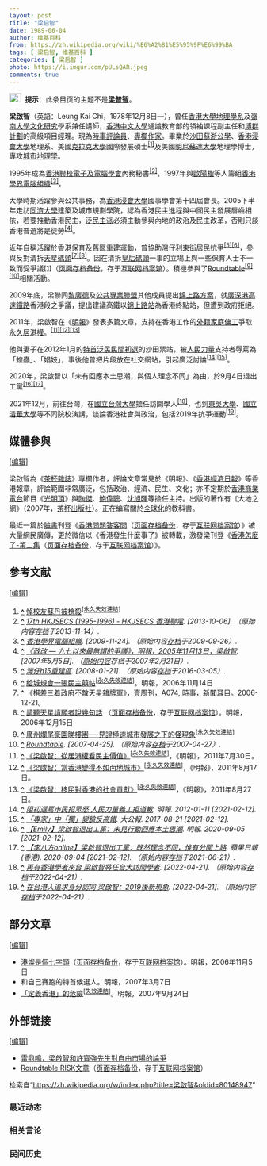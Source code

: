 ```yaml
---
layout: post
title: "梁启智"
date: 1989-06-04
author: 维基百科
from: https://zh.wikipedia.org/wiki/%E6%A2%81%E5%95%9F%E6%99%BA
tags: [ 梁启智, 维基百科 ]
categories: [ 梁启智 ]
photo: https://i.imgur.com/pULsQAR.jpeg
comments: true
---
```

<div class="mw-content-ltr mw-parser-output" lang="zh" dir="ltr"><div role="note" class="hatnote navigation-not-searchable"><span typeof="mw:File"><a href="/wiki/Wikipedia:%E6%B6%88%E6%AD%A7%E4%B9%89" title="Wikipedia:消歧义"><img alt="" src="//upload.wikimedia.org/wikipedia/commons/thumb/f/fb/Confusion_grey.svg/24px-Confusion_grey.svg.png" decoding="async" width="24" height="18" class="mw-file-element" srcset="//upload.wikimedia.org/wikipedia/commons/thumb/f/fb/Confusion_grey.svg/36px-Confusion_grey.svg.png 1.5x, //upload.wikimedia.org/wikipedia/commons/thumb/f/fb/Confusion_grey.svg/48px-Confusion_grey.svg.png 2x" data-file-width="260" data-file-height="200"></a></span><style data-mw-deduplicate="TemplateStyles:r74069148">body:not(.skin-minerva) .mw-parser-output .ifmobile>.mobile{display:none}body.skin-minerva .mw-parser-output .ifmobile>.nomobile{display:inherit;display:initial}</style><span class="ifmobile"><span class="nomobile">&nbsp;&nbsp;</span><span class="mobile"></span></span><b>提示</b>：此条目页的主题不是<b><a href="/wiki/%E6%A2%81%E6%99%AE%E6%99%BA" title="梁普智">梁普智</a></b>。</div> 
<style data-mw-deduplicate="TemplateStyles:r83732082">.mw-parser-output .infobox-subbox{padding:0;border:none;margin:-3px;width:auto;min-width:100%;font-size:100%;clear:none;float:none;background-color:transparent}.mw-parser-output .infobox-3cols-child{margin:auto}.mw-parser-output .infobox .navbar{font-size:100%}body.skin-minerva .mw-parser-output .infobox-header,body.skin-minerva .mw-parser-output .infobox-subheader,body.skin-minerva .mw-parser-output .infobox-above,body.skin-minerva .mw-parser-output .infobox-title,body.skin-minerva .mw-parser-output .infobox-image,body.skin-minerva .mw-parser-output .infobox-full-data,body.skin-minerva .mw-parser-output .infobox-below{text-align:center}@media screen{html.skin-theme-clientpref-night .mw-parser-output .infobox-full-data:not(.notheme)>div:not(.notheme)[style]{background:#1f1f23!important;color:#f8f9fa}@media screen and (prefers-color-scheme:dark){html.skin-theme-clientpref-os .mw-parser-output .infobox-full-data:not(.notheme) div:not(.notheme){background:#1f1f23!important;color:#f8f9fa}}html.skin-theme-clientpref-night .mw-parser-output .infobox td div:not(.notheme)[style]{background:transparent!important;color:var(--color-base,#202122)}@media screen and (prefers-color-scheme:dark){html.skin-theme-clientpref-os .mw-parser-output .infobox td div:not(.notheme)[style]{background:transparent!important;color:var(--color-base,#202122)}}html.skin-theme-clientpref-night .mw-parser-output .infobox td div.NavHead:not(.notheme)[style]{background:transparent!important}}@media screen and (prefers-color-scheme:dark){html.skin-theme-clientpref-os .mw-parser-output .infobox td div.NavHead:not(.notheme)[style]{background:transparent!important}}@media(min-width:640px){body.skin--responsive .mw-parser-output .infobox-table{display:table!important}body.skin--responsive .mw-parser-output .infobox-table>caption{display:table-caption!important}body.skin--responsive .mw-parser-output .infobox-table>tbody{display:table-row-group}body.skin--responsive .mw-parser-output .infobox-table tr{display:table-row!important}body.skin--responsive .mw-parser-output .infobox-table th,body.skin--responsive .mw-parser-output .infobox-table td{padding-left:inherit;padding-right:inherit}}</style><link rel="mw-deduplicated-inline-style" href="mw-data:TemplateStyles:r83732082"><link rel="mw-deduplicated-inline-style" href="mw-data:TemplateStyles:r83732082"><link rel="mw-deduplicated-inline-style" href="mw-data:TemplateStyles:r83732082"><link rel="mw-deduplicated-inline-style" href="mw-data:TemplateStyles:r83732082"><link rel="mw-deduplicated-inline-style" href="mw-data:TemplateStyles:r83732082"><link rel="mw-deduplicated-inline-style" href="mw-data:TemplateStyles:r83732082"><link rel="mw-deduplicated-inline-style" href="mw-data:TemplateStyles:r83732082"><link rel="mw-deduplicated-inline-style" href="mw-data:TemplateStyles:r83732082"><link rel="mw-deduplicated-inline-style" href="mw-data:TemplateStyles:r83732082"><link rel="mw-deduplicated-inline-style" href="mw-data:TemplateStyles:r83732082"><link rel="mw-deduplicated-inline-style" href="mw-data:TemplateStyles:r83732082"><link rel="mw-deduplicated-inline-style" href="mw-data:TemplateStyles:r83732082"><link rel="mw-deduplicated-inline-style" href="mw-data:TemplateStyles:r83732082"><link rel="mw-deduplicated-inline-style" href="mw-data:TemplateStyles:r83732082"><link rel="mw-deduplicated-inline-style" href="mw-data:TemplateStyles:r83732082"><link rel="mw-deduplicated-inline-style" href="mw-data:TemplateStyles:r83732082"><link rel="mw-deduplicated-inline-style" href="mw-data:TemplateStyles:r83732082"><link rel="mw-deduplicated-inline-style" href="mw-data:TemplateStyles:r83732082">
<p><b>梁啟智</b>（英語：<span lang="en">Leung Kai Chi</span>，1978年12月8日<span class="useeditintro" title="Template:BLP editintro">—</span>），曾任<a href="/wiki/%E9%A6%99%E6%B8%AF%E5%A4%A7%E5%AD%B8" title="香港大學">香港大學</a><a href="/wiki/%E5%9C%B0%E7%90%86%E5%AD%B8" class="mw-redirect" title="地理學">地理學系</a>及<a href="/wiki/%E5%B6%BA%E5%8D%97%E5%A4%A7%E5%AD%B8_(%E9%A6%99%E6%B8%AF)" title="嶺南大學 (香港)">嶺南大學</a><a href="/wiki/%E6%96%87%E5%8C%96%E7%A0%94%E7%A9%B6" title="文化研究">文化研究</a>學系兼任講師，<a href="/wiki/%E9%A6%99%E6%B8%AF%E4%B8%AD%E6%96%87%E5%A4%A7%E5%AD%B8" title="香港中文大學">香港中文大學</a>通識教育部的領袖課程副主任和<a href="/w/index.php?title=%E5%8D%9A%E7%BE%A4%E8%A8%88%E5%8A%83&amp;action=edit&amp;redlink=1" class="new" title="博群計劃（页面不存在）">博群計劃</a>的高級項目經理。現為<a href="/wiki/%E6%99%82%E4%BA%8B%E8%A9%95%E8%AB%96%E5%93%A1" class="mw-redirect" title="時事評論員">時事評論員</a>、<a href="/wiki/%E5%B0%88%E6%AC%84%E4%BD%9C%E5%AE%B6" title="專欄作家">專欄作家</a>。畢業於<a href="/wiki/%E6%B2%99%E7%94%B0%E8%98%87%E6%B5%99%E5%85%AC%E5%AD%B8" title="沙田蘇浙公學">沙田蘇浙公學</a>、<a href="/wiki/%E9%A6%99%E6%B8%AF%E6%B5%B8%E6%9C%83%E5%A4%A7%E5%AD%B8" title="香港浸會大學">香港浸會大學</a>地理系、美國<a href="/wiki/%E5%85%8B%E6%8B%89%E5%85%8B%E5%A4%A7%E5%AD%B8" title="克拉克大學">克拉克大學</a>國際發展碩士<sup id="cite_ref-1" class="reference"><a href="#cite_note-1"><span class="cite-bracket">[</span>1<span class="cite-bracket">]</span></a></sup>及美國<a href="/wiki/%E6%98%8E%E5%B0%BC%E8%8B%8F%E8%BE%BE%E5%A4%A7%E5%AD%A6" title="明尼苏达大学">明尼蘇達大學</a>地理學博士，專攻<a href="/wiki/%E5%9F%8E%E5%B8%82%E5%9C%B0%E7%90%86%E5%AD%B8" class="mw-redirect" title="城市地理學">城市地理學</a>。
</p>
<meta property="mw:PageProp/toc">
<div class="mw-heading mw-heading2"></div>
<p>1995年成為<a href="/w/index.php?title=%E9%A6%99%E6%B8%AF%E8%81%AF%E6%A0%A1%E9%9B%BB%E5%AD%90%E5%8F%8A%E9%9B%BB%E8%85%A6%E5%AD%B8%E6%9C%83&amp;action=edit&amp;redlink=1" class="new" title="香港聯校電子及電腦學會（页面不存在）">香港聯校電子及電腦學會</a>內務秘書<sup id="cite_ref-2" class="reference"><a href="#cite_note-2"><span class="cite-bracket">[</span>2<span class="cite-bracket">]</span></a></sup>，1997年與<a href="/w/index.php?title=%E6%AD%90%E9%99%BD%E6%AA%89&amp;action=edit&amp;redlink=1" class="new" title="歐陽檉（页面不存在）">歐陽檉</a>等人籌組<a href="/w/index.php?title=%E9%A6%99%E6%B8%AF%E5%AD%B8%E7%95%8C%E9%9B%BB%E8%85%A6%E7%B5%84%E7%B9%94&amp;action=edit&amp;redlink=1" class="new" title="香港學界電腦組織（页面不存在）">香港學界電腦組織</a><sup id="cite_ref-3" class="reference"><a href="#cite_note-3"><span class="cite-bracket">[</span>3<span class="cite-bracket">]</span></a></sup>。
</p><p>大學時期活躍參與公共事務，為<a href="/wiki/%E9%A6%99%E6%B8%AF%E6%B5%B8%E6%9C%83%E5%A4%A7%E5%AD%B8" title="香港浸會大學">香港浸會大學</a>國事學會第十四屆會長。2005下半年走訪<a href="/wiki/%E5%90%8C%E6%BF%9F%E5%A4%A7%E5%AD%B8" class="mw-redirect" title="同濟大學">同濟大學</a>建築及城市規劃學院，認為香港民主進程與中國民主發展唇齒相依，若要推動香港民主，<a href="/wiki/%E6%B3%9B%E6%B0%91%E4%B8%BB%E6%B4%BE" class="mw-redirect" title="泛民主派">泛民主派</a>必須主動參與內地的政治及民主改革，否則只談香港普選將是徒勞<sup id="cite_ref-4" class="reference"><a href="#cite_note-4"><span class="cite-bracket">[</span>4<span class="cite-bracket">]</span></a></sup>。
</p><p>近年自稱活躍於香港保育及舊區重建運動，曾協助灣仔<a href="/wiki/%E5%88%A9%E6%9D%B1%E8%A1%97" title="利東街">利東街</a>居民抗爭<sup id="cite_ref-5" class="reference"><a href="#cite_note-5"><span class="cite-bracket">[</span>5<span class="cite-bracket">]</span></a></sup><sup id="cite_ref-6" class="reference"><a href="#cite_note-6"><span class="cite-bracket">[</span>6<span class="cite-bracket">]</span></a></sup>，參與反對清拆<a href="/wiki/%E5%A4%A9%E6%98%9F%E7%A2%BC%E9%A0%AD" class="mw-disambig" title="天星碼頭">天星碼頭</a><sup id="cite_ref-7" class="reference"><a href="#cite_note-7"><span class="cite-bracket">[</span>7<span class="cite-bracket">]</span></a></sup><sup id="cite_ref-8" class="reference"><a href="#cite_note-8"><span class="cite-bracket">[</span>8<span class="cite-bracket">]</span></a></sup>。因在清拆<a href="/wiki/%E7%9A%87%E5%90%8E%E7%A2%BC%E9%A0%AD" title="皇后碼頭">皇后碼頭</a>一事的立場上與一些保育人士不一致而受爭議<a rel="nofollow" class="external autonumber" href="http://martinoei.wordpress.com">[1]</a>（<a rel="nofollow" class="external text" href="//web.archive.org/web/20200112121122/http://martinoei.wordpress.com/">页面存档备份</a>，存于<a href="/wiki/%E4%BA%92%E8%81%94%E7%BD%91%E6%A1%A3%E6%A1%88%E9%A6%86" title="互联网档案馆">互联网档案馆</a>）。積極參與了<a href="/wiki/Roundtable" class="mw-redirect" title="Roundtable">Roundtable</a><sup id="cite_ref-9" class="reference"><a href="#cite_note-9"><span class="cite-bracket">[</span>9<span class="cite-bracket">]</span></a></sup><sup id="cite_ref-10" class="reference"><a href="#cite_note-10"><span class="cite-bracket">[</span>10<span class="cite-bracket">]</span></a></sup>相關活動。
</p><p>2009年底，梁聯同<a href="/wiki/%E9%BB%8E%E5%BB%A3%E5%BE%B7" title="黎廣德">黎廣德</a>及<a href="/wiki/%E5%85%AC%E5%85%B1%E5%B0%88%E6%A5%AD%E8%81%AF%E7%9B%9F" title="公共專業聯盟">公共專業聯盟</a>其他成員提出<a href="/wiki/%E5%BB%A3%E6%B7%B1%E6%B8%AF%E9%AB%98%E9%80%9F%E9%90%B5%E8%B7%AF%E9%A6%99%E6%B8%AF%E6%AE%B5%E9%8C%A6%E4%B8%8A%E8%B7%AF%E6%96%B9%E6%A1%88" class="mw-redirect" title="廣深港高速鐵路香港段錦上路方案">錦上路方案</a>，就<a href="/wiki/%E5%BB%A3%E6%B7%B1%E6%B8%AF%E9%AB%98%E9%80%9F%E9%90%B5%E8%B7%AF" title="廣深港高速鐵路">廣深港高速鐵路</a>香港段之爭議，提出建議高鐵以<a href="/wiki/%E9%8C%A6%E4%B8%8A%E8%B7%AF%E7%AB%99" title="錦上路站">錦上路站</a>為香港終點站，但遭到政府拒絕。
</p><p>2011年，梁啟智在《<a href="/wiki/%E6%98%8E%E5%A0%B1" title="明報">明報</a>》發表多篇文章，支持在香港工作的<a href="/wiki/%E9%A6%99%E6%B8%AF%E5%A4%96%E7%B1%8D%E5%AE%B6%E5%BA%AD%E5%82%AD%E5%B7%A5" title="香港外籍家庭傭工">外籍家庭傭工</a>爭取<a href="/wiki/%E9%A6%99%E6%B8%AF%E5%B1%85%E7%95%99%E6%AC%8A%E7%88%AD%E8%AD%B0#外傭居港權爭議" title="香港居留權爭議">永久居港權</a>。<sup id="cite_ref-11" class="reference"><a href="#cite_note-11"><span class="cite-bracket">[</span>11<span class="cite-bracket">]</span></a></sup><sup id="cite_ref-12" class="reference"><a href="#cite_note-12"><span class="cite-bracket">[</span>12<span class="cite-bracket">]</span></a></sup><sup id="cite_ref-13" class="reference"><a href="#cite_note-13"><span class="cite-bracket">[</span>13<span class="cite-bracket">]</span></a></sup>
</p><p>他與妻子在2012年1月的<a href="/wiki/2012%E5%B9%B4%E9%A6%99%E6%B8%AF%E7%89%B9%E5%88%A5%E8%A1%8C%E6%94%BF%E5%8D%80%E8%A1%8C%E6%94%BF%E9%95%B7%E5%AE%98%E9%81%B8%E8%88%89%E6%B3%9B%E6%B0%91%E4%B8%BB%E6%B4%BE%E5%88%9D%E9%81%B8" title="2012年香港特別行政區行政長官選舉泛民主派初選">特首泛民民間初選</a>的沙田票站，被<a href="/wiki/%E4%BA%BA%E6%B0%91%E5%8A%9B%E9%87%8F" title="人民力量">人民力量</a>支持者辱罵為「蝗蟲」、「娼妓」，事後他曾把片段放在社交網站，引起廣泛討論<sup id="cite_ref-14" class="reference"><a href="#cite_note-14"><span class="cite-bracket">[</span>14<span class="cite-bracket">]</span></a></sup><sup id="cite_ref-15" class="reference"><a href="#cite_note-15"><span class="cite-bracket">[</span>15<span class="cite-bracket">]</span></a></sup>。
</p><p>2020年，梁啟智以「未有回應本土思潮，與個人理念不同」為由，於9月4日退出工黨<sup id="cite_ref-16" class="reference"><a href="#cite_note-16"><span class="cite-bracket">[</span>16<span class="cite-bracket">]</span></a></sup><sup id="cite_ref-17" class="reference"><a href="#cite_note-17"><span class="cite-bracket">[</span>17<span class="cite-bracket">]</span></a></sup>。
</p><p>2021年12月，前往台灣，在<a href="/wiki/%E5%9C%8B%E7%AB%8B%E5%8F%B0%E7%81%A3%E5%A4%A7%E5%AD%B8" class="mw-redirect" title="國立台灣大學">國立台灣大學</a>擔任訪問學人<sup id="cite_ref-18" class="reference"><a href="#cite_note-18"><span class="cite-bracket">[</span>18<span class="cite-bracket">]</span></a></sup>，也到<a href="/wiki/%E6%9D%B1%E5%90%B3%E5%A4%A7%E5%AD%B8" title="東吳大學">東吳大學</a>、<a href="/wiki/%E5%9C%8B%E7%AB%8B%E6%B8%85%E8%8F%AF%E5%A4%A7%E5%AD%B8" title="國立清華大學">國立清華大學</a>等不同院校演講，談論香港社會與政治，包括2019年抗爭運動<sup id="cite_ref-19" class="reference"><a href="#cite_note-19"><span class="cite-bracket">[</span>19<span class="cite-bracket">]</span></a></sup>。
</p>
<div class="mw-heading mw-heading2"><h2 id="媒體參與"><span id=".E5.AA.92.E9.AB.94.E5.8F.83.E8.88.87"></span>媒體參與</h2><span class="mw-editsection"><span class="mw-editsection-bracket">[</span><a href="/w/index.php?title=%E6%A2%81%E5%95%9F%E6%99%BA&amp;action=edit&amp;section=2" title="编辑章节：媒體參與"><span>编辑</span></a><span class="mw-editsection-bracket">]</span></span></div>
<p>梁啟智為《<a href="/wiki/%E8%8C%B6%E6%9D%AF%E9%9B%9C%E8%AA%8C" title="茶杯雜誌">茶杯雜誌</a>》專欄作者，評論文章常見於《明報》、《<a href="/wiki/%E9%A6%99%E6%B8%AF%E7%B6%93%E6%BF%9F%E6%97%A5%E5%A0%B1" title="香港經濟日報">香港經濟日報</a>》等香港報章，評論範圍非常廣泛，包括政治、經濟、民生、文化；亦不定期於<a href="/wiki/%E9%A6%99%E6%B8%AF%E5%95%86%E6%A5%AD%E9%9B%BB%E5%8F%B0" title="香港商業電台">香港商業電台</a>節目《<a href="/wiki/%E5%85%89%E6%98%8E%E9%A0%82_(%E5%BB%A3%E6%92%AD%E7%AF%80%E7%9B%AE)" title="光明頂 (廣播節目)">光明頂</a>》與<a href="/wiki/%E9%99%B6%E5%82%91" title="陶傑">陶傑</a>、<a href="/wiki/%E9%AE%91%E5%81%89%E8%81%B0" title="鮑偉聰">鮑偉聰</a>、<a href="/wiki/%E6%B2%88%E6%97%AD%E6%9A%89" title="沈旭暉">沈旭暉</a>等擔任主持。出版的著作有《大地之網》（2007年，<a href="/w/index.php?title=%E8%8C%B6%E6%9D%AF%E5%87%BA%E7%89%88%E7%A4%BE&amp;action=edit&amp;redlink=1" class="new" title="茶杯出版社（页面不存在）">茶杯出版社</a>）。正在編寫關於<a href="/wiki/%E5%85%A8%E7%90%83%E5%8C%96" title="全球化">全球化</a>的教科書。
</p><p>最近一篇於<a href="/wiki/%E8%87%89%E6%9B%B8" class="mw-redirect" title="臉書">臉書</a>刊登《<a rel="nofollow" class="external text" href="https://www.facebook.com/notes/kai-chi-leung-%E6%A2%81%E5%95%9F%E6%99%BA/%E9%A6%99%E6%B8%AF%E5%95%8F%E9%A1%8C%E7%AD%94%E5%AE%A2%E5%95%8F-%E6%AD%A1%E8%BF%8E%E5%BB%A3%E5%82%B3/738469809523691">香港問題答客問</a>（<a rel="nofollow" class="external text" href="//web.archive.org/web/20181107035153/https://www.facebook.com/notes/kai-chi-leung-%E6%A2%81%E5%95%9F%E6%99%BA/%E9%A6%99%E6%B8%AF%E5%95%8F%E9%A1%8C%E7%AD%94%E5%AE%A2%E5%95%8F-%E6%AD%A1%E8%BF%8E%E5%BB%A3%E5%82%B3/738469809523691">页面存档备份</a>，存于<a href="/wiki/%E4%BA%92%E8%81%94%E7%BD%91%E6%A1%A3%E6%A1%88%E9%A6%86" title="互联网档案馆">互联网档案馆</a>）》被大量網民廣傳，更於微信以《香港發生什麼事了》被轉載，激發梁刊登《<a rel="nofollow" class="external text" href="https://www.facebook.com/notes/kai-chi-leung-%E6%A2%81%E5%95%9F%E6%99%BA/%E9%A6%99%E6%B8%AF%E6%80%8E%E9%BA%BC%E4%BA%86-%E4%B9%8B-%E7%AC%AC%E4%BA%8C%E9%9B%8618%E5%95%8F-%E6%AD%A1%E8%BF%8E%E5%BB%A3%E5%82%B3/742428495794489">香港怎麼了-第二集</a>（<a rel="nofollow" class="external text" href="//web.archive.org/web/20141107030206/https://www.facebook.com/notes/kai-chi-leung-%E6%A2%81%E5%95%9F%E6%99%BA/%E9%A6%99%E6%B8%AF%E6%80%8E%E9%BA%BC%E4%BA%86-%E4%B9%8B-%E7%AC%AC%E4%BA%8C%E9%9B%8618%E5%95%8F-%E6%AD%A1%E8%BF%8E%E5%BB%A3%E5%82%B3/742428495794489">页面存档备份</a>，存于<a href="/wiki/%E4%BA%92%E8%81%94%E7%BD%91%E6%A1%A3%E6%A1%88%E9%A6%86" title="互联网档案馆">互联网档案馆</a>）》。
</p>
<div class="mw-heading mw-heading2"><h2 id="参考文献"><span id=".E5.8F.82.E8.80.83.E6.96.87.E7.8C.AE"></span>参考文献</h2><span class="mw-editsection"><span class="mw-editsection-bracket">[</span><a href="/w/index.php?title=%E6%A2%81%E5%95%9F%E6%99%BA&amp;action=edit&amp;section=3" title="编辑章节：参考文献"><span>编辑</span></a><span class="mw-editsection-bracket">]</span></span></div>
<ol class="references">
<li id="cite_note-1"><span class="mw-cite-backlink"><b><a href="#cite_ref-1">^</a></b></span> <span class="reference-text"><a rel="nofollow" class="external text" href="http://ladies.sina.com.hk/cgi-bin/nw/show.cgi/217/4/1/185389/1.html">悼校友蘇丹被槍殺</a><sup class="noprint Inline-Template"><span style="white-space: nowrap;">[<a href="/wiki/Wikipedia:%E5%A4%B1%E6%95%88%E9%93%BE%E6%8E%A5" title="Wikipedia:失效链接"><span title="自2019年11月失效">永久失效連結</span></a>]</span></sup></span>
</li>
<li id="cite_note-2"><span class="mw-cite-backlink"><b><a href="#cite_ref-2">^</a></b></span> <span class="reference-text"><cite class="citation web"><a rel="nofollow" class="external text" href="http://jsecs.org/about-us/17th-jsecs">17th HKJSECS (1995-1996) - HKJSECS 香港聯電</a>.  <span class="reference-accessdate"> [<span class="nowrap">2013-10-06</span>]</span>. （原始内容<a rel="nofollow" class="external text" href="https://web.archive.org/web/20131114213008/http://jsecs.org/about-us/17th-jsecs">存档</a>于2013-11-14）.</cite><span title="ctx_ver=Z39.88-2004&amp;rfr_id=info%3Asid%2Fzh.wikipedia.org%3A%E6%A2%81%E5%95%9F%E6%99%BA&amp;rft.btitle=17th+HKJSECS+%281995-1996%29+-+HKJSECS+%E9%A6%99%E6%B8%AF%E8%81%AF%E9%9B%BB&amp;rft.genre=unknown&amp;rft_id=http%3A%2F%2Fjsecs.org%2Fabout-us%2F17th-jsecs&amp;rft_val_fmt=info%3Aofi%2Ffmt%3Akev%3Amtx%3Abook" class="Z3988"><span style="display:none;">&nbsp;</span></span></span>
</li>
<li id="cite_note-3"><span class="mw-cite-backlink"><b><a href="#cite_ref-3">^</a></b></span> <span class="reference-text"><cite class="citation web"><a rel="nofollow" class="external text" href="http://www.hkico.org/">香港學界電腦組織</a>.  <span class="reference-accessdate"> [<span class="nowrap">2009-11-24</span>]</span>. （原始内容<a rel="nofollow" class="external text" href="https://web.archive.org/web/20090926165456/http://www.hkico.org/">存档</a>于2009-09-26）.</cite><span title="ctx_ver=Z39.88-2004&amp;rfr_id=info%3Asid%2Fzh.wikipedia.org%3A%E6%A2%81%E5%95%9F%E6%99%BA&amp;rft.btitle=%E9%A6%99%E6%B8%AF%E5%AD%B8%E7%95%8C%E9%9B%BB%E8%85%A6%E7%B5%84%E7%B9%94&amp;rft.genre=unknown&amp;rft_id=http%3A%2F%2Fwww.hkico.org%2F&amp;rft_val_fmt=info%3Aofi%2Ffmt%3Akev%3Amtx%3Abook" class="Z3988"><span style="display:none;">&nbsp;</span></span></span>
</li>
<li id="cite_note-4"><span class="mw-cite-backlink"><b><a href="#cite_ref-4">^</a></b></span> <span class="reference-text"><cite class="citation web"><a rel="nofollow" class="external text" href="https://web.archive.org/web/20070221235321/http://www.thinkdifferent.to:16080/carpier/0511.html#051113">《政改 — 九七以來最無謂的爭議》，明報，2005年11月13日，梁啟智</a>.  <span class="reference-accessdate"> [2007年5月5日]</span>. （<a rel="nofollow" class="external text" href="http://www.thinkdifferent.to:16080/carpier/0511.html#051113">原始内容</a>存档于2007年2月21日）.</cite><span title="ctx_ver=Z39.88-2004&amp;rfr_id=info%3Asid%2Fzh.wikipedia.org%3A%E6%A2%81%E5%95%9F%E6%99%BA&amp;rft.btitle=%E3%80%8A%E6%94%BF%E6%94%B9+%E2%80%94+%E4%B9%9D%E4%B8%83%E4%BB%A5%E4%BE%86%E6%9C%80%E7%84%A1%E8%AC%82%E7%9A%84%E7%88%AD%E8%AD%B0%E3%80%8B%EF%BC%8C%E6%98%8E%E5%A0%B1%EF%BC%8C2005%E5%B9%B411%E6%9C%8813%E6%97%A5%EF%BC%8C%E6%A2%81%E5%95%9F%E6%99%BA&amp;rft.genre=unknown&amp;rft_id=http%3A%2F%2Fwww.thinkdifferent.to%3A16080%2Fcarpier%2F0511.html%23051113&amp;rft_val_fmt=info%3Aofi%2Ffmt%3Akev%3Amtx%3Abook" class="Z3988"><span style="display:none;">&nbsp;</span></span></span>
</li>
<li id="cite_note-5"><span class="mw-cite-backlink"><b><a href="#cite_ref-5">^</a></b></span> <span class="reference-text"><cite class="citation web"><a rel="nofollow" class="external text" href="http://leetungvideo.blogspot.com/2006/10/131411-2-311-211-7pm.html">灣仔h15重建區</a>.  <span class="reference-accessdate"> [<span class="nowrap">2008-01-21</span>]</span>. （原始内容<a rel="nofollow" class="external text" href="https://web.archive.org/web/20160305001451/http://leetungvideo.blogspot.com/2006/10/131411-2-311-211-7pm.html">存档</a>于2016-03-05）.</cite><span title="ctx_ver=Z39.88-2004&amp;rfr_id=info%3Asid%2Fzh.wikipedia.org%3A%E6%A2%81%E5%95%9F%E6%99%BA&amp;rft.btitle=%E7%81%A3%E4%BB%94h15%E9%87%8D%E5%BB%BA%E5%8D%80&amp;rft.genre=unknown&amp;rft_id=http%3A%2F%2Fleetungvideo.blogspot.com%2F2006%2F10%2F131411-2-311-211-7pm.html&amp;rft_val_fmt=info%3Aofi%2Ffmt%3Akev%3Amtx%3Abook" class="Z3988"><span style="display:none;">&nbsp;</span></span></span>
</li>
<li id="cite_note-6"><span class="mw-cite-backlink"><b><a href="#cite_ref-6">^</a></b></span> <span class="reference-text"><a rel="nofollow" class="external text" href="http://www.inmediahk.net/public/article?item_id=167306&amp;group_id=53">給城規會一張民主囍帖</a><sup class="noprint Inline-Template"><span style="white-space: nowrap;">[<a href="/wiki/Wikipedia:%E5%A4%B1%E6%95%88%E9%93%BE%E6%8E%A5" title="Wikipedia:失效链接"><span title="自2018年3月失效">永久失效連結</span></a>]</span></sup>。明報，2006年11月14日</span>
</li>
<li id="cite_note-7"><span class="mw-cite-backlink"><b><a href="#cite_ref-7">^</a></b></span> <span class="reference-text">《棋差三着政府不敵天星雜牌軍》，壹周刊，A074, 時事，新聞耳目。2006-12-21。</span>
</li>
<li id="cite_note-8"><span class="mw-cite-backlink"><b><a href="#cite_ref-8">^</a></b></span> <span class="reference-text"><a rel="nofollow" class="external text" href="http://lazylife.org/2006/12/15/554">請聽天星請願者說幾句話</a> （<a rel="nofollow" class="external text" href="//web.archive.org/web/20080119032337/http://lazylife.org/2006/12/15/554">页面存档备份</a>，存于<a href="/wiki/%E4%BA%92%E8%81%94%E7%BD%91%E6%A1%A3%E6%A1%88%E9%A6%86" title="互联网档案馆">互联网档案馆</a>）。明報，2006年12月15日</span>
</li>
<li id="cite_note-9"><span class="mw-cite-backlink"><b><a href="#cite_ref-9">^</a></b></span> <span class="reference-text"><a rel="nofollow" class="external text" href="http://www.inmediahk.net/public/article?item_id=161912&amp;group_id=14">廣州爛尾豪園睇樓團──見證極速城市發展之下的怪現象</a><sup class="noprint Inline-Template"><span style="white-space: nowrap;">[<a href="/wiki/Wikipedia:%E5%A4%B1%E6%95%88%E9%93%BE%E6%8E%A5" title="Wikipedia:失效链接"><span title="自2018年3月失效">永久失效連結</span></a>]</span></sup></span>
</li>
<li id="cite_note-10"><span class="mw-cite-backlink"><b><a href="#cite_ref-10">^</a></b></span> <span class="reference-text"><cite class="citation web"><a rel="nofollow" class="external text" href="http://www.roundtable.com.hk/">Roundtable</a>.  <span class="reference-accessdate"> [<span class="nowrap">2007-04-25</span>]</span>. （原始内容<a rel="nofollow" class="external text" href="https://web.archive.org/web/20070427013545/http://www.roundtable.com.hk/">存档</a>于2007-04-27）.</cite><span title="ctx_ver=Z39.88-2004&amp;rfr_id=info%3Asid%2Fzh.wikipedia.org%3A%E6%A2%81%E5%95%9F%E6%99%BA&amp;rft.btitle=Roundtable&amp;rft.genre=unknown&amp;rft_id=http%3A%2F%2Fwww.roundtable.com.hk%2F&amp;rft_val_fmt=info%3Aofi%2Ffmt%3Akev%3Amtx%3Abook" class="Z3988"><span style="display:none;">&nbsp;</span></span></span>
</li>
<li id="cite_note-11"><span class="mw-cite-backlink"><b><a href="#cite_ref-11">^</a></b></span> <span class="reference-text"><a rel="nofollow" class="external text" href="http://news.sina.com.hk/news/6/1/1/2394376/1.html">《梁啟智：從居港權看民主價值》</a><sup class="noprint Inline-Template"><span style="white-space: nowrap;">[<a href="/wiki/Wikipedia:%E5%A4%B1%E6%95%88%E9%93%BE%E6%8E%A5" title="Wikipedia:失效链接"><span title="自2018年3月失效">永久失效連結</span></a>]</span></sup>，《明報》，2011年7月30日。</span>
</li>
<li id="cite_note-12"><span class="mw-cite-backlink"><b><a href="#cite_ref-12">^</a></b></span> <span class="reference-text"><a rel="nofollow" class="external text" href="http://news.sina.com.hk/news/8/1/1/2409398/1.html">《梁啟智：當香港變得不如內地城市》</a><sup class="noprint Inline-Template"><span style="white-space: nowrap;">[<a href="/wiki/Wikipedia:%E5%A4%B1%E6%95%88%E9%93%BE%E6%8E%A5" title="Wikipedia:失效链接"><span title="自2018年3月失效">永久失效連結</span></a>]</span></sup>，《明報》，2011年8月17日。</span>
</li>
<li id="cite_note-13"><span class="mw-cite-backlink"><b><a href="#cite_ref-13">^</a></b></span> <span class="reference-text"><a rel="nofollow" class="external text" href="http://news.sina.com.hk/news/8/1/1/2419255/1.html">《梁啟智：移民對香港的社會貢獻》</a><sup class="noprint Inline-Template"><span style="white-space: nowrap;">[<a href="/wiki/Wikipedia:%E5%A4%B1%E6%95%88%E9%93%BE%E6%8E%A5" title="Wikipedia:失效链接"><span title="自2018年3月失效">永久失效連結</span></a>]</span></sup>，《明報》，2011年8月27日。</span>
</li>
<li id="cite_note-14"><span class="mw-cite-backlink"><b><a href="#cite_ref-14">^</a></b></span> <span class="reference-text"><cite class="citation web"><a rel="nofollow" class="external text" href="https://life.mingpao.com/general/article?issue=20120111&amp;nodeid=1508141839941">阻初選罵市民招眾怒 人民力量義工拒道歉</a>. 明報. 2012-01-11 <span class="reference-accessdate"> [<span class="nowrap">2021-02-12</span>]</span>.</cite><span title="ctx_ver=Z39.88-2004&amp;rfr_id=info%3Asid%2Fzh.wikipedia.org%3A%E6%A2%81%E5%95%9F%E6%99%BA&amp;rft.atitle=%E9%98%BB%E5%88%9D%E9%81%B8%E7%BD%B5%E5%B8%82%E6%B0%91%E6%8B%9B%E7%9C%BE%E6%80%92+%E4%BA%BA%E6%B0%91%E5%8A%9B%E9%87%8F%E7%BE%A9%E5%B7%A5%E6%8B%92%E9%81%93%E6%AD%89&amp;rft.date=2012-01-11&amp;rft.genre=unknown&amp;rft.jtitle=%E6%98%8E%E5%A0%B1&amp;rft_id=https%3A%2F%2Flife.mingpao.com%2Fgeneral%2Farticle%3Fissue%3D20120111%26nodeid%3D1508141839941&amp;rft_val_fmt=info%3Aofi%2Ffmt%3Akev%3Amtx%3Ajournal" class="Z3988"><span style="display:none;">&nbsp;</span></span></span>
</li>
<li id="cite_note-15"><span class="mw-cite-backlink"><b><a href="#cite_ref-15">^</a></b></span> <span class="reference-text"><cite class="citation web"><a rel="nofollow" class="external text" href="http://www.takungpao.com.hk/hongkong/text/2017/0821/106640.html">﻿「專家」中「獨」變臉反高鐵</a>. 大公報. 2017-08-21 <span class="reference-accessdate"> [<span class="nowrap">2021-02-12</span>]</span>.</cite><span title="ctx_ver=Z39.88-2004&amp;rfr_id=info%3Asid%2Fzh.wikipedia.org%3A%E6%A2%81%E5%95%9F%E6%99%BA&amp;rft.atitle=%EF%BB%BF%E3%80%8C%E5%B0%88%E5%AE%B6%E3%80%8D%E4%B8%AD%E3%80%8C%E7%8D%A8%E3%80%8D%E8%AE%8A%E8%87%89%E5%8F%8D%E9%AB%98%E9%90%B5&amp;rft.date=2017-08-21&amp;rft.genre=unknown&amp;rft.jtitle=%E5%A4%A7%E5%85%AC%E5%A0%B1&amp;rft_id=http%3A%2F%2Fwww.takungpao.com.hk%2Fhongkong%2Ftext%2F2017%2F0821%2F106640.html&amp;rft_val_fmt=info%3Aofi%2Ffmt%3Akev%3Amtx%3Ajournal" class="Z3988"><span style="display:none;">&nbsp;</span></span></span>
</li>
<li id="cite_note-16"><span class="mw-cite-backlink"><b><a href="#cite_ref-16">^</a></b></span> <span class="reference-text"><cite class="citation web"><a rel="nofollow" class="external text" href="https://news.mingpao.com/pns/%E6%B8%AF%E8%81%9E/article/20200905/s00002/1599242069909/">【Emily】梁啟智退出工黨：未見行動回應本土思潮</a>. 明報. 2020-09-05 <span class="reference-accessdate"> [<span class="nowrap">2021-02-12</span>]</span>.</cite><span title="ctx_ver=Z39.88-2004&amp;rfr_id=info%3Asid%2Fzh.wikipedia.org%3A%E6%A2%81%E5%95%9F%E6%99%BA&amp;rft.atitle=%E3%80%90Emily%E3%80%91%E6%A2%81%E5%95%9F%E6%99%BA%E9%80%80%E5%87%BA%E5%B7%A5%E9%BB%A8%EF%BC%9A%E6%9C%AA%E8%A6%8B%E8%A1%8C%E5%8B%95%E5%9B%9E%E6%87%89%E6%9C%AC%E5%9C%9F%E6%80%9D%E6%BD%AE&amp;rft.date=2020-09-05&amp;rft.genre=unknown&amp;rft.jtitle=%E6%98%8E%E5%A0%B1&amp;rft_id=https%3A%2F%2Fnews.mingpao.com%2Fpns%2F%25E6%25B8%25AF%25E8%2581%259E%2Farticle%2F20200905%2Fs00002%2F1599242069909%2F&amp;rft_val_fmt=info%3Aofi%2Ffmt%3Akev%3Amtx%3Ajournal" class="Z3988"><span style="display:none;">&nbsp;</span></span></span>
</li>
<li id="cite_note-17"><span class="mw-cite-backlink"><b><a href="#cite_ref-17">^</a></b></span> <span class="reference-text"><cite class="citation web"><a rel="nofollow" class="external text" href="https://hk.appledaily.com/local/20200904/GA4ENMMYU5AM5ITUJLREJVVZFQ/">【李八方online】梁啟智退出工黨：既然理念不同，惟有分開上路</a>. 蘋果日報 (香港). 2020-09-04 <span class="reference-accessdate"> [<span class="nowrap">2021-02-12</span>]</span>. （原始内容<a rel="nofollow" class="external text" href="https://web.archive.org/web/20210621191914/https://hk.appledaily.com/local/20200904/GA4ENMMYU5AM5ITUJLREJVVZFQ/">存档</a>于2021-06-21）.</cite><span title="ctx_ver=Z39.88-2004&amp;rfr_id=info%3Asid%2Fzh.wikipedia.org%3A%E6%A2%81%E5%95%9F%E6%99%BA&amp;rft.atitle=%E3%80%90%E6%9D%8E%E5%85%AB%E6%96%B9online%E3%80%91%E6%A2%81%E5%95%9F%E6%99%BA%E9%80%80%E5%87%BA%E5%B7%A5%E9%BB%A8%EF%BC%9A%E6%97%A2%E7%84%B6%E7%90%86%E5%BF%B5%E4%B8%8D%E5%90%8C%EF%BC%8C%E6%83%9F%E6%9C%89%E5%88%86%E9%96%8B%E4%B8%8A%E8%B7%AF&amp;rft.date=2020-09-04&amp;rft.genre=unknown&amp;rft.jtitle=%E8%98%8B%E6%9E%9C%E6%97%A5%E5%A0%B1+%28%E9%A6%99%E6%B8%AF%29&amp;rft_id=https%3A%2F%2Fhk.appledaily.com%2Flocal%2F20200904%2FGA4ENMMYU5AM5ITUJLREJVVZFQ%2F&amp;rft_val_fmt=info%3Aofi%2Ffmt%3Akev%3Amtx%3Ajournal" class="Z3988"><span style="display:none;">&nbsp;</span></span></span>
</li>
<li id="cite_note-18"><span class="mw-cite-backlink"><b><a href="#cite_ref-18">^</a></b></span> <span class="reference-text"><cite class="citation web"><a rel="nofollow" class="external text" href="https://www.cna.com.tw/news/acn/202112060127.aspx">再有香港學者來台 梁啟智將任台大訪問學者</a>.  <span class="reference-accessdate"> [<span class="nowrap">2022-04-21</span>]</span>. （原始内容<a rel="nofollow" class="external text" href="https://web.archive.org/web/20220421031743/https://www.cna.com.tw/news/acn/202112060127.aspx">存档</a>于2022-04-21）.</cite><span title="ctx_ver=Z39.88-2004&amp;rfr_id=info%3Asid%2Fzh.wikipedia.org%3A%E6%A2%81%E5%95%9F%E6%99%BA&amp;rft.btitle=%E5%86%8D%E6%9C%89%E9%A6%99%E6%B8%AF%E5%AD%B8%E8%80%85%E4%BE%86%E5%8F%B0+%E6%A2%81%E5%95%9F%E6%99%BA%E5%B0%87%E4%BB%BB%E5%8F%B0%E5%A4%A7%E8%A8%AA%E5%95%8F%E5%AD%B8%E8%80%85&amp;rft.genre=unknown&amp;rft_id=https%3A%2F%2Fwww.cna.com.tw%2Fnews%2Facn%2F202112060127.aspx&amp;rft_val_fmt=info%3Aofi%2Ffmt%3Akev%3Amtx%3Abook" class="Z3988"><span style="display:none;">&nbsp;</span></span></span>
</li>
<li id="cite_note-19"><span class="mw-cite-backlink"><b><a href="#cite_ref-19">^</a></b></span> <span class="reference-text"><cite class="citation web"><a rel="nofollow" class="external text" href="https://www.cna.com.tw/news/acn/202204200133.aspx?topic=3852">﻿在台港人追求身分認同 梁啟智：2019後新現象</a>.  <span class="reference-accessdate"> [<span class="nowrap">2022-04-21</span>]</span>. （原始内容<a rel="nofollow" class="external text" href="https://web.archive.org/web/20220421031741/https://www.cna.com.tw/news/acn/202204200133.aspx?topic=3852">存档</a>于2022-04-21）.</cite><span title="ctx_ver=Z39.88-2004&amp;rfr_id=info%3Asid%2Fzh.wikipedia.org%3A%E6%A2%81%E5%95%9F%E6%99%BA&amp;rft.btitle=%EF%BB%BF%E5%9C%A8%E5%8F%B0%E6%B8%AF%E4%BA%BA%E8%BF%BD%E6%B1%82%E8%BA%AB%E5%88%86%E8%AA%8D%E5%90%8C+%E6%A2%81%E5%95%9F%E6%99%BA%EF%BC%9A2019%E5%BE%8C%E6%96%B0%E7%8F%BE%E8%B1%A1&amp;rft.genre=unknown&amp;rft_id=https%3A%2F%2Fwww.cna.com.tw%2Fnews%2Facn%2F202204200133.aspx%3Ftopic%3D3852&amp;rft_val_fmt=info%3Aofi%2Ffmt%3Akev%3Amtx%3Abook" class="Z3988"><span style="display:none;">&nbsp;</span></span></span>
</li>
</ol>
<div class="mw-heading mw-heading2"><h2 id="部分文章"><span id=".E9.83.A8.E5.88.86.E6.96.87.E7.AB.A0"></span>部分文章</h2><span class="mw-editsection"><span class="mw-editsection-bracket">[</span><a href="/w/index.php?title=%E6%A2%81%E5%95%9F%E6%99%BA&amp;action=edit&amp;section=4" title="编辑章节：部分文章"><span>编辑</span></a><span class="mw-editsection-bracket">]</span></span></div>
<ul><li><a rel="nofollow" class="external text" href="http://hk.news.yahoo.com/061104/12/1vrpr.html">港燦是個七字頭</a>（<a rel="nofollow" class="external text" href="//web.archive.org/web/20061202102336/http://hk.news.yahoo.com/061104/12/1vrpr.html">页面存档备份</a>，存于<a href="/wiki/%E4%BA%92%E8%81%94%E7%BD%91%E6%A1%A3%E6%A1%88%E9%A6%86" title="互联网档案馆">互联网档案馆</a>）。明報，2006年11月5日</li>
<li>和自己賽跑的特首候選人。明報，2007年3月7日</li>
<li><a rel="nofollow" class="external text" href="http://hk.news.yahoo.com/070923/12/2g76d.html">「定義香港」的危險</a><sup class="noprint Inline-Template"><span style="white-space: nowrap;">[<a href="/wiki/Wikipedia:%E5%A4%B1%E6%95%88%E9%93%BE%E6%8E%A5" title="Wikipedia:失效链接"><span title="">失效連結</span></a>]</span></sup>。明報，2007年9月24日</li></ul>
<div class="mw-heading mw-heading2"><h2 id="外部链接"><span id=".E5.A4.96.E9.83.A8.E9.93.BE.E6.8E.A5"></span>外部链接</h2><span class="mw-editsection"><span class="mw-editsection-bracket">[</span><a href="/w/index.php?title=%E6%A2%81%E5%95%9F%E6%99%BA&amp;action=edit&amp;section=5" title="编辑章节：外部链接"><span>编辑</span></a><span class="mw-editsection-bracket">]</span></span></div>
<ul><li><a rel="nofollow" class="external text" href="https://web.archive.org/web/20070513032509/http://wiki.oursky.com/index.php/%E9%9B%B7%E9%BC%8E%E9%B3%B4,_%E6%A2%81%E5%95%9F%E6%99%BA_%E5%92%8C_%E8%A8%B1%E5%AF%B6%E5%BC%B7%E5%85%88%E7%94%9F%E5%B0%8D%E8%87%AA%E7%94%B1%E5%B8%82%E5%A0%B4%E7%9A%84%E8%AB%96%E7%88%AD">雷鼎鳴，梁啟智和許寶強先生對自由市場的論爭</a></li>
<li><a rel="nofollow" class="external text" href="http://www.roundtable.com.hk/risk/">Roundtable RISK文章</a>（<a rel="nofollow" class="external text" href="//web.archive.org/web/20070329145942/http://www.roundtable.com.hk/risk/">页面存档备份</a>，存于<a href="/wiki/%E4%BA%92%E8%81%94%E7%BD%91%E6%A1%A3%E6%A1%88%E9%A6%86" title="互联网档案馆">互联网档案馆</a>）</li></ul>
<!-- 
NewPP limit report
Parsed by mw‐web.eqiad.main‐5696db9cdd‐ddxt8
Cached time: 20240824131718
Cache expiry: 2592000
Reduced expiry: false
Complications: [show‐toc]
CPU time usage: 1.131 seconds
Real time usage: 1.324 seconds
Preprocessor visited node count: 19316/1000000
Post‐expand include size: 74439/2097152 bytes
Template argument size: 14912/2097152 bytes
Highest expansion depth: 29/100
Expensive parser function count: 1/500
Unstrip recursion depth: 0/20
Unstrip post‐expand size: 66898/5000000 bytes
Lua time usage: 0.499/10.000 seconds
Lua memory usage: 15248251/52428800 bytes
Number of Wikibase entities loaded: 1/400
-->
<!--
Transclusion expansion time report (%,ms,calls,template)
100.00% 1241.225      1 -total
 65.38%  811.497     21 Template:Infobox
 51.37%  637.612      1 Template:Infobox_officeholder
 28.79%  357.381     18 Template:Infobox_officeholder/office
 12.77%  158.532      7 Template:Dead_link
 12.44%  154.358      1 Template:Lang-en
 11.82%  146.743      7 Template:Fix
 10.38%  128.869     14 Template:Category_handler
  9.30%  115.494     11 Template:Cite_web
  8.07%  100.136      1 Template:Not
-->

<!-- Saved in parser cache with key zhwiki:pcache:idhash:532627-0!canonical!zh and timestamp 20240824131718 and revision id 80148947. Rendering was triggered because: page-view
 -->
</div><!--esi <esi:include src="/esitest-fa8a495983347898/content" /> --><noscript><img src="https://login.wikimedia.org/wiki/Special:CentralAutoLogin/start?type=1x1" alt="" width="1" height="1" style="border: none; position: absolute;"></noscript>
<div class="printfooter" data-nosnippet="">检索自“<a dir="ltr" href="https://zh.wikipedia.org/w/index.php?title=梁啟智&amp;oldid=80148947">https://zh.wikipedia.org/w/index.php?title=梁啟智&amp;oldid=80148947</a>”</div><div id="recent-news"><h3>最近动态</h3><ul></ul></div><div id="open-opinion"><h3>相关言论</h3><ul></ul></div><div id="mjls-record"><h3>民间历史</h3><ul></ul></div>